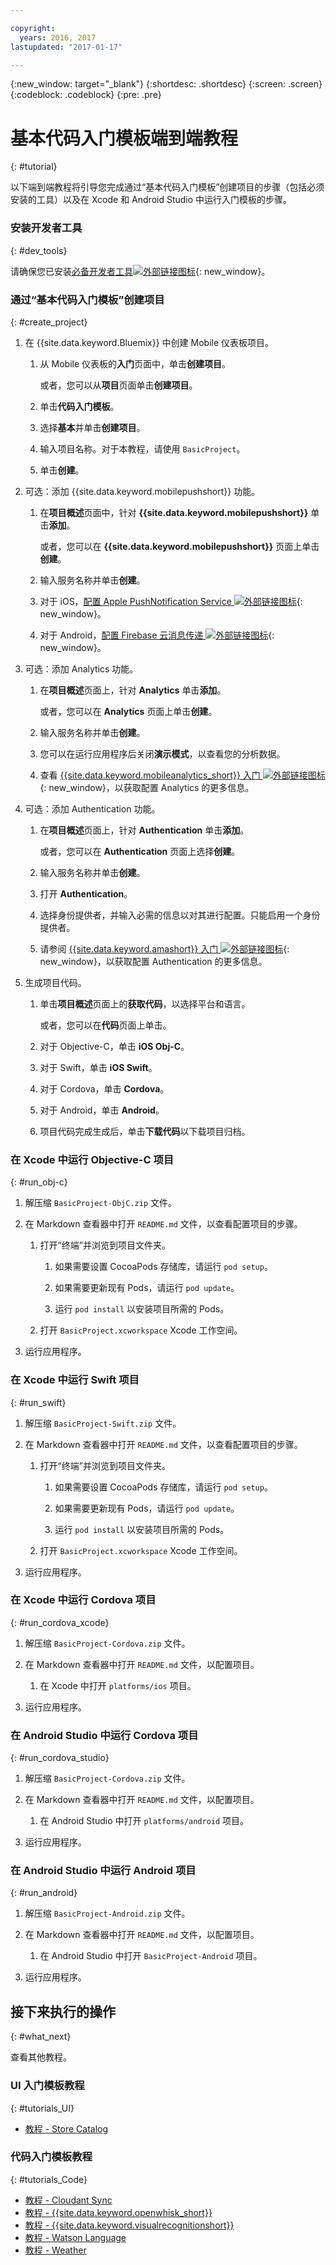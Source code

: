 ```yaml
---

copyright:
  years: 2016, 2017
lastupdated: "2017-01-17"

---
```

{:new_window: target="_blank"}
{:shortdesc: .shortdesc}
{:screen: .screen}
{:codeblock: .codeblock}
{:pre: .pre}

# 基本代码入门模板端到端教程
{: #tutorial}

以下端到端教程将引导您完成通过“基本代码入门模板”创建项目的步骤（包括必须安装的工具）以及在 Xcode 和 Android Studio 中运行入门模板的步骤。


### 安装开发者工具
{: #dev_tools}

请确保您已安装[必备开发者工具![外部链接图标](../icons/launch-glyph.svg "外部链接图标")](get_code.html#prereq-dev-tools "外部链接图标"){: new_window}。


### 通过“基本代码入门模板”创建项目
{: #create_project}

1. 在 {{site.data.keyword.Bluemix}} 中创建 Mobile 仪表板项目。

   1. 从 Mobile 仪表板的**入门**页面中，单击**创建项目**。

      或者，您可以从**项目**页面单击**创建项目**。

   2. 单击**代码入门模板**。

   3. 选择**基本**并单击**创建项目**。

   4. 输入项目名称。对于本教程，请使用 `BasicProject`。
   
   5. 单击**创建**。

2. 可选：添加 {{site.data.keyword.mobilepushshort}} 功能。

   1. 在**项目概述**页面中，针对 **{{site.data.keyword.mobilepushshort}}** 单击**添加**。

      或者，您可以在 **{{site.data.keyword.mobilepushshort}}** 页面上单击**创建**。

   2. 输入服务名称并单击**创建**。

   3. 对于 iOS，[配置 Apple PushNotification Service ![外部链接图标](../icons/launch-glyph.svg "外部链接图标")](/docs/services/mobilepush/t_push_provider_ios.html "外部链接图标"){: new_window}。

   4. 对于 Android，[配置 Firebase 云消息传递 ![外部链接图标](../icons/launch-glyph.svg "外部链接图标")](/docs/services/mobilepush/t_push_provider_android.html "外部链接图标"){: new_window}。
   
3. 可选：添加 Analytics 功能。

   1. 在**项目概述**页面上，针对 **Analytics** 单击**添加**。

      或者，您可以在 **Analytics** 页面上单击**创建**。

   2. 输入服务名称并单击**创建**。
   
   3. 您可以在运行应用程序后关闭**演示模式**，以查看您的分析数据。
   
   4. 查看 [{{site.data.keyword.mobileanalytics_short}} 入门 ![外部链接图标](../icons/launch-glyph.svg "外部链接图标")](/docs/services/mobileanalytics/index.html "外部链接图标"){: new_window}，以获取配置 Analytics 的更多信息。
  
4. 可选：添加 Authentication 功能。

   1. 在**项目概述**页面上，针对 **Authentication** 单击**添加**。

      或者，您可以在 **Authentication** 页面上选择**创建**。

   2. 输入服务名称并单击**创建**。
   
   3. 打开 **Authentication**。
   
   4. 选择身份提供者，并输入必需的信息以对其进行配置。只能启用一个身份提供者。

   5. 请参阅 [{{site.data.keyword.amashort}} 入门 ![外部链接图标](../icons/launch-glyph.svg "外部链接图标")](/docs/services/mobileaccess/index.html "外部链接图标"){: new_window}，以获取配置 Authentication 的更多信息。

5. 生成项目代码。

   1. 单击**项目概述**页面上的**获取代码**，以选择平台和语言。
   
      或者，您可以在**代码**页面上单击。
      
   2. 对于 Objective-C，单击 **iOS Obj-C**。

   3. 对于 Swift，单击 **iOS Swift**。
   
   4. 对于 Cordova，单击 **Cordova**。

   5. 对于 Android，单击 **Android**。
   
   6. 项目代码完成生成后，单击**下载代码**以下载项目归档。


### 在 Xcode 中运行 Objective-C 项目
{: #run_obj-c}

1. 解压缩 `BasicProject-ObjC.zip` 文件。

2. 在 Markdown 查看器中打开 `README.md` 文件，以查看配置项目的步骤。

   1. 打开“终端”并浏览到项目文件夹。
   
      1. 如果需要设置 CocoaPods 存储库，请运行 `pod setup`。
      
      2. 如果需要更新现有 Pods，请运行 `pod update`。
      
      3. 运行 `pod install` 以安装项目所需的 Pods。
      
   2. 打开 `BasicProject.xcworkspace` Xcode 工作空间。
      
3. 运行应用程序。


### 在 Xcode 中运行 Swift 项目
{: #run_swift}

1. 解压缩 `BasicProject-Swift.zip` 文件。

2. 在 Markdown 查看器中打开 `README.md` 文件，以查看配置项目的步骤。

   1. 打开“终端”并浏览到项目文件夹。
   
      1. 如果需要设置 CocoaPods 存储库，请运行 `pod setup`。
      
      2. 如果需要更新现有 Pods，请运行 `pod update`。
      
      3. 运行 `pod install` 以安装项目所需的 Pods。
      
   3. 打开 `BasicProject.xcworkspace` Xcode 工作空间。
      
3. 运行应用程序。


### 在 Xcode 中运行 Cordova 项目
{: #run_cordova_xcode}

1. 解压缩 `BasicProject-Cordova.zip` 文件。

2. 在 Markdown 查看器中打开 `README.md` 文件，以配置项目。

   1. 在 Xcode 中打开 `platforms/ios` 项目。
      
3. 运行应用程序。


### 在 Android Studio 中运行 Cordova 项目
{: #run_cordova_studio}

1. 解压缩 `BasicProject-Cordova.zip` 文件。

2. 在 Markdown 查看器中打开 `README.md` 文件，以配置项目。

   1. 在 Android Studio 中打开 `platforms/android` 项目。
      
3. 运行应用程序。


### 在 Android Studio 中运行 Android 项目
{: #run_android}

1. 解压缩 `BasicProject-Android.zip` 文件。

2. 在 Markdown 查看器中打开 `README.md` 文件，以配置项目。

   1. 在 Android Studio 中打开 `BasicProject-Android` 项目。
      
3. 运行应用程序。


## 接下来执行的操作
{: #what_next}

查看其他教程。


### UI 入门模板教程
{: #tutorials_UI}

* [教程 - Store Catalog](tutorial_store_catalog.html)


### 代码入门模板教程
{: #tutorials_Code}

* [教程 - Cloudant Sync](tutorial_cloudant_synd.html)
* [教程 - {{site.data.keyword.openwhisk_short}}](tutorial_openwhisk.html)
* [教程 - {{site.data.keyword.visualrecognitionshort}}](tutorial_visual_recognition.html)
* [教程 - Watson Language](tutorial_watson_language.html)
* [教程 - Weather](tutorial_weather.html)
